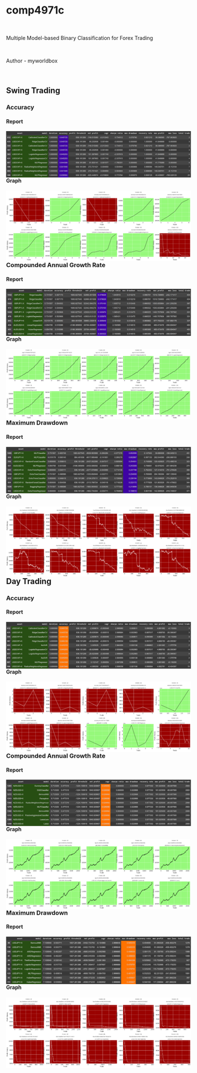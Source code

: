 # comp4971c

<br/>

Multiple Model-based Binary Classification for Forex Trading

<br/>

Author - myworldbox

<br/>

## Swing Trading

### Accuracy

#### Report
<img src="./image/swing_trading/swing_accuracy_report.png" align="left">

#### Graph
<img src="./image/swing_trading/swing_accuracy_graph.png" align="left">

### Compounded Annual Growth Rate

#### Report
<img src="./image/swing_trading/swing_cagr_report.png" align="left">

#### Graph
<img src="./image/swing_trading/swing_cagr_graph.png" align="left">

### Maximum Drawdown

#### Report
<img src="./image/swing_trading/swing_mdd_report.png" align="left">

#### Graph
<img src="./image/swing_trading/swing_mdd_graph.png" align="left">

## Day Trading

### Accuracy

#### Report
<img src="./image/day_trading/day_accuracy_report.png" align="left">

#### Graph
<img src="./image/day_trading/day_accuracy_graph.png" align="left">

### Compounded Annual Growth Rate

#### Report
<img src="./image/day_trading/day_cagr_report.png" align="left">

#### Graph
<img src="./image/day_trading/day_cagr_graph.png" align="left">

### Maximum Drawdown

#### Report
<img src="./image/day_trading/day_mdd_report.png" align="left">

#### Graph
<img src="./image/day_trading/day_mdd_graph.png" align="left">